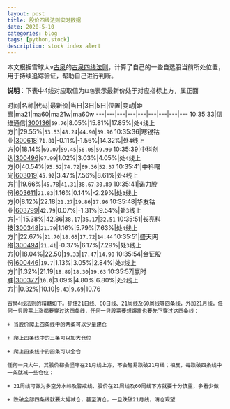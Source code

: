 ```yaml
---
layout: post
title: 股价四线法则实时数据
date: 2020-5-10
categories: blog
tags: [python,stock]
description: stock index alert
---
```



本文根据雪球大v[古泉](https://xueqiu.com/u/7148646888)的[古泉四线法则](https://xueqiu.com/7148646888/130498192)，计算了自己的一些自选股当前所处位置，用于持续追踪验证，帮助自己进行判断。

**说明**：下表中4线对应取值为`红色`表示最新价处于对应指标上方，属正面

时间|名称|代码|最新价|当日|3日|5日|位置|变动|距离|ma21|ma60|ma21w|ma60w
---|---|---|---|---|---|---|---|---
10:35:33|信维通信|[300136](https://xueqiu.com/S/SZ300136)|`59.76`|8.05%|15.81%|17.85%|处`4`线上方|1|29.55%|`53.53`|`48.24`|`44.90`|`39.96`
10:35:36|寒锐钴业|[300618](https://xueqiu.com/S/SZ300618)|`71.81`|-0.11%|-1.56%|14.32%|处`4`线上方|0|18.14%|`69.07`|`59.45`|`56.05`|`59.90`
10:35:39|中科创达|[300496](https://xueqiu.com/S/SZ300496)|`97.99`|1.02%|3.03%|4.05%|处`4`线上方|0|40.54%|`95.52`|`74.72`|`69.36`|`52.37`
10:35:41|中科曙光|[603019](https://xueqiu.com/S/SH603019)|`45.92`|3.47%|7.56%|8.61%|处`4`线上方|1|19.66%|`45.78`|`41.31`|`38.67`|`30.89`
10:35:41|诺力股份|[603611](https://xueqiu.com/S/SH603611)|`21.83`|1.16%|0.14%|-2.29%|处`3`线上方|0|8.12%|22.18|`21.27`|`19.86`|`17.96`
10:35:48|华友钴业|[603799](https://xueqiu.com/S/SH603799)|`42.79`|0.07%|-1.31%|9.54%|处`3`线上方|-1|15.38%|42.86|`38.17`|`36.17`|`32.51`
10:35:51|长亮科技|[300348](https://xueqiu.com/S/SZ300348)|`21.79`|1.16%|5.79%|7.63%|处`4`线上方|1|22.67%|`21.70`|`18.65`|`17.72`|`14.44`
10:35:51|盛天网络|[300494](https://xueqiu.com/S/SZ300494)|`21.41`|-0.37%|6.17%|7.29%|处`3`线上方|0|18.04%|22.50|`19.33`|`17.47`|`14.90`
10:35:54|金证股份|[600446](https://xueqiu.com/S/SH600446)|`19.7`|1.13%|3.05%|2.84%|处`3`线上方|1|1.32%|21.19|`18.89`|`18.30`|`19.63`
10:35:57|赢时胜|[300377](https://xueqiu.com/S/SZ300377)|`10.0`|3.09%|4.80%|6.80%|处`2`线上方|1|0.32%|10.10|`9.43`|`9.69`|10.76

```
古泉4线法则的精髓如下。抓住21日线、60日线、21周线及60周线等四条线，外加21月线，任何一只股票上涨都要穿过这四条线，任何一只股票要想爆雷也要先下穿过这四条线：

+ 当股价爬上四条线中的两条可以少量建仓

+ 爬上四条线中的三条可以加大仓位

+ 爬上四条线中的四条可以全仓

任何一只大牛，其股价都会坚守在21月线上方，不会轻易跌破21月线；相反，每跌破四条线中一条就减一些仓位：

+ 21周线可做为多空分水岭及警戒线，股价在21周线及60周线下方就要十分慎重，多看少做

+ 跌破全部四条线就要大幅减仓，甚至清仓，一旦跌破21月线，清仓观望
```